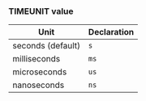 ### TIMEUNIT value

| Unit | Declaration |
|---|---|
| seconds (default) | `s` |
| milliseconds | `ms` |
| microseconds | `us` |
| nanoseconds | `ns` |